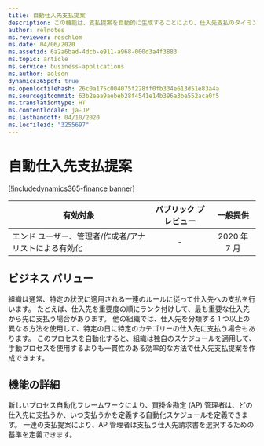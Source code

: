 ```yaml
---
title: 自動仕入先支払提案
description: この機能は、支払提案を自動的に生成することにより、仕入先支払のタイミングの最適化を支援します。
author: relnotes
ms.reviewer: roschlom
ms.date: 04/06/2020
ms.assetid: 6a2a6bad-4dcb-e911-a968-000d3a4f3883
ms.topic: article
ms.service: business-applications
ms.author: aolson
dynamics365pdf: true
ms.openlocfilehash: 26c0a175c004075f228ff0fb334e613d51e83a4a
ms.sourcegitcommit: 63b2eea9aebeb28f4541e14b396a3be552aca0f5
ms.translationtype: HT
ms.contentlocale: ja-JP
ms.lasthandoff: 04/10/2020
ms.locfileid: "3255697"
---
```

# <a name="automatic-vendor-payment-proposal"></a>自動仕入先支払提案
[!include[dynamics365-finance banner](../includes/dynamics365-finance.md)]

| 有効対象    |  パブリック プレビュー | 一般提供 | 
| ---------- | :----------: |:----------: |
|エンド ユーザー、管理者/作成者/アナリストによる有効化|-| 2020 年 7 月|


## <a name="business-value"></a>ビジネス バリュー
<!-- bv start -->
組織は通常、特定の状況に適用される一連のルールに従って仕入先への支払を行います。 たとえば、仕入先を重要度の順にランク付けして、最も重要な仕入先から先に支払う場合があります。 他の組織では、仕入先を分類する 1 つ以上の異なる方法を使用して、特定の日に特定のカテゴリーの仕入先に支払う場合もあります。 このプロセスを自動化すると、組織は独自のスケジュールを適用して、手動プロセスを使用するよりも一貫性のある効率的な方法で仕入先支払提案を作成できます。
<!-- bv end -->



## <a name="feature-details"></a>機能の詳細
<!--feature detail start -->
新しいプロセス自動化フレームワークにより、買掛金勘定 (AP) 管理者は、どの仕入先に支払うか、いつ支払うかを定義する自動化スケジュールを定義できます。 一連の支払提案により、AP 管理者は支払う仕入先請求書を選択するための基準を定義できます。
 
<!--feature detail end -->









